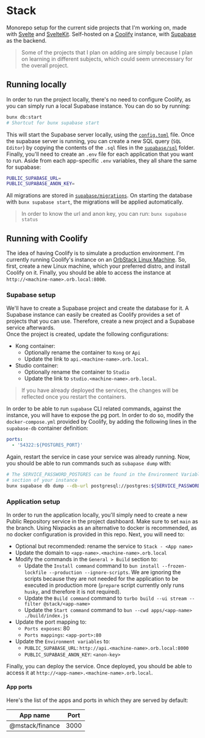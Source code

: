 # Stack

Monorepo setup for the current side projects that I'm working on, made with
[Svelte](https://svelte.dev) and [SvelteKit](https://kit.svelte.dev).
Self-hosted on a [Coolify](https://coolify.io) instance, with
[Supabase](https://supabase.com) as the backend.

> Some of the projects that I plan on adding are simply because I plan on
> learning in different subjects, which could seem unnecessary for the overall
> project.

## Running locally

In order to run the project locally, there's no need to configure Coolify, as
you can simply run a local Supabase instance. You can do so by running:

```bash
bunx db:start
# Shortcut for bunx supabase start
```

This will start the Supabase server locally, using the
[`config.toml`](./supabase/config.toml) file. Once the supabase server is
running, you can create a new SQL query (`SQL Editor`) by copying the contents
of the `.sql` files in the [`supabase/sql`](./supabase/sql) folder.  
Finally, you'll need to create an `.env` file for each application that you want
to run. Aside from each app-specific `.env` variables, they all share the same
for supabase:

```bash
PUBLIC_SUPABASE_URL=
PUBLIC_SUPABASE_ANON_KEY=
```

All migrations are stored in [`supabase/migrations`](./supabase/migrations). On
starting the database with `bunx supabase start`, the migrations will be
applied automatically.

> In order to know the url and anon key, you can run: `bunx supabase status`

## Running with Coolify

The idea of having Coolify is to simulate a production environment. I'm
currently running Coolify's instance on an [OrbStack Linux
Machine](https://docs.orbstack.dev/machines). So, first, create a new Linux
machine, which your preferred distro, and install Coolify on it. Finally, you
should be able to access the instance at `http://<machine-name>.orb.local:8000`.

### Supabase setup

We'll have to create a Supabase project and create the database for it. A
Supabase instance can easily be created as Coolify provides a set of projects
that you can use. Therefore, create a new project and a Supabase service
afterwards.  
Once the project is created, update the following configurations:

- Kong container:
  - Optionally rename the container to `Kong` or `Api`
  - Update the link to `api.<machine-name>.orb.local`.
- Studio container:
  - Optionally rename the container to `Studio`
  - Update the link to `studio.<machine-name>.orb.local`.

> If you have already deployed the services, the changes will be reflected once
> you restart the containers.

In order to be able to run `supabase` CLI related commands, against the
instance, you will have to expose the pg port. In order to do so, modify the
`docker-compose.yml` provided by Coolify, by adding the following lines in the
`supabase-db` container definition:

```yaml
ports:
  - '54322:${POSTGRES_PORT}'
```

Again, restart the service in case your service was already running. Now, you
should be able to run commands such as `subapase dump` with:

```bash
# The SERVICE_PASSWORD_POSTGRES can be found in the Environment Variables
# section of your instance
bunx supabase db dump --db-url postgresql://postgres:${SERVICE_PASSWORD_POSTGRES}@api.<machine-name>.orb.local:54322/postgres
```

### Application setup

In order to run the application locally, you'll simply need to create a new
Public Repository service in the project dashboard. Make sure to set `main` as
the branch. Using Nixpacks as an alternative to docker is recommended, as no
docker configuration is provided in this repo. Next, you will need to:

- Optional but recommended: rename the service to `Stack - <App name>`
- Update the domain to `<app-name>.<machine-name>.orb.local`
- Modify the commands in the `General > Build` section to:
  - Update the `Install command` command to `bun install --frozen-lockfile --production --ignore-scripts`.
    We are ignoring the scripts because they are not needed for the application
    to be executed in production more (`prepare` script currently only runs
    `husky`, and therefore it is not required).
  - Update the `Build command` command to `turbo build --ui stream --filter @stack/<app-name>`
  - Update the `Start command` command to `bun --cwd apps/<app-name> ./build/index.js`
- Update the port mapping to:
  - `Ports exposes`: 80
  - `Ports mappings`: `<app-port>:80`
- Update the `Environment variables` to:
  - `PUBLIC_SUPABASE_URL`: `http://api.<machine-name>.orb.local:8000`
  - `PUBLIC_SUPABASE_ANON_KEY`: `<anon-key>`

Finally, you can deploy the service. Once deployed, you should be able to
access it at `http://<app-name>.<machine-name>.orb.local`.

#### App ports

Here's the list of the apps and ports in which they are served by default:

| App name        | Port |
| --------------- | ---- |
| @mstack/finance | 3000 |
